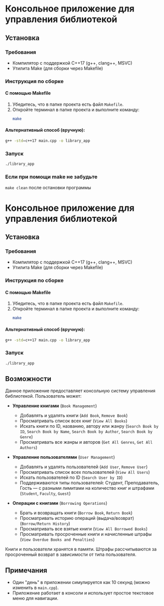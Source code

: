 # Консольное приложение для управления библиотекой

## Установка

### Требования
- Компилятор с поддержкой C++17 (g++, clang++, MSVC)
- Утилита Make (для сборки через Makefile)

### Инструкция по сборке

#### С помощью Makefile
1. Убедитесь, что в папке проекта есть файл `Makefile`.
2. Откройте терминал в папке проекта и выполните команду:
   ```sh
   make
   ```

#### Альтернативный способ (вручную):
```sh
g++ -std=c++17 main.cpp -o library_app
```

### Запуск
```sh
./library_app
```
### Если при помощи make не забудьте
```make clean``` после остановки программы

# Консольное приложение для управления библиотекой

## Установка

### Требования
- Компилятор с поддержкой C++17 (g++, clang++, MSVC)
- Утилита Make (для сборки через Makefile)

### Инструкция по сборке

#### С помощью Makefile
1. Убедитесь, что в папке проекта есть файл `Makefile`.
2. Откройте терминал в папке проекта и выполните команду:
   ```sh
   make
   ```

#### Альтернативный способ (вручную):
```sh
g++ -std=c++17 main.cpp -o library_app
```

### Запуск
```sh
./library_app
```

## Возможности

Данное приложение предоставляет консольную систему управления библиотекой. Пользователь может:

- **Управление книгами** (`Book Management`)
  - Добавлять и удалять книги (`Add Book`, `Remove Book`)
  - Просматривать список всех книг (`View All Books`)
  - Искать книги по ID, названию, автору или жанру (`Search Book by ID`, `Search Book by Name`, `Search Book by Author`, `Search Book by Genre`)
  - Просматривать все жанры и авторов (`Get All Genres`, `Get All Authors`)

- **Управление пользователями** (`User Management`)
  - Добавлять и удалять пользователей (`Add User`, `Remove User`)
  - Просматривать список всех пользователей (`View All Users`)
  - Искать пользователей по ID (`Search User by ID`)
  - Поддерживаются типы пользователей: Студент, Преподаватель, Гость — с разными лимитами на количество книг и штрафами (`Student`, `Faculty`, `Guest`)

- **Операции с книгами** (`Borrowing Operations`)
  - Брать и возвращать книги (`Borrow Book`, `Return Book`)
  - Просматривать историю операций (выдача/возврат) (`Borrow/Return History`)
  - Просматривать все взятые книги (`View All Borrowed Books`)
  - Просматривать просроченные книги и начисленные штрафы (`View Overdue Books and Penalties`)

Книги и пользователи хранятся в памяти. Штрафы рассчитываются за просроченный возврат в зависимости от типа пользователя.

## Примечания

- Один "день" в приложении симулируется как 10 секунд (можно изменить в `main.cpp`).
- Приложение работает в консоли и использует простое текстовое меню для навигации.